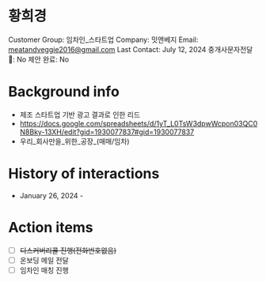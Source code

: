 # 황희경

Customer Group: 임차인_스타트업
Company: 밋앤베지
Email: meatandveggie2016@gmail.com
Last Contact: July 12, 2024
중개사문자전달📩: No
제안 완료: No

# Background info

- 제조 스타트업 기반 광고 결과로 인한 리드
- https://docs.google.com/spreadsheets/d/1yT_L0TsW3dpwWcpon03QC0N8Bky-13XH/edit?gid=1930077837#gid=1930077837
- 우리_회사만을_위한_공장_(매매/임차)

# History of interactions

- January 26, 2024 -

# Action items

- [ ]  ~~디스커버리콜 진행(전화번호없음)~~
- [ ]  온보딩 메일 전달
- [ ]  임차인 매칭 진행